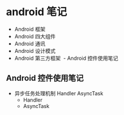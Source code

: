 # android 笔记
  - Android 框架
  - Android 四大组件
  - Android 通讯
  - Android 设计模式
  - Android 第三方框架
  - Android 控件使用笔记


## Android 控件使用笔记

  - 异步任务处理机制 Handler  AsyncTask
    - Handler 
    - AsyncTask

